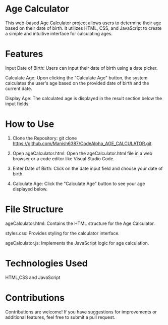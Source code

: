 # Age Calculator
This web-based Age Calculator project allows users to determine their age based on their date of birth. It utilizes HTML, CSS, and JavaScript to create a simple and intuitive interface for calculating ages.

# Features
Input Date of Birth: Users can input their date of birth using a date picker.

Calculate Age: Upon clicking the "Calculate Age" button, the system calculates the user's age based on the provided date of birth and the current date.

Display Age: The calculated age is displayed in the result section below the input fields.

# How to Use
1. Clone the Repository:
git clone https://github.com/Manish6387/CodeAlpha_AGE_CALCULATOR.git

2. Open ageCalculator.html:
Open the ageCalculator.html file in a web browser or a code editor like Visual Studio Code.

3. Enter Date of Birth:
Click on the date input field and choose your date of birth.

4. Calculate Age:
Click the "Calculate Age" button to see your age displayed below.

# File Structure
ageCalculator.html: Contains the HTML structure for the Age Calculator.

styles.css: Provides styling for the calculator interface.

ageCalculator.js: Implements the JavaScript logic for age calculation.

# Technologies Used
 HTML,CSS and JavaScript
 
# Contributions
Contributions are welcome! If you have suggestions for improvements or additional features, feel free to submit a pull request.
